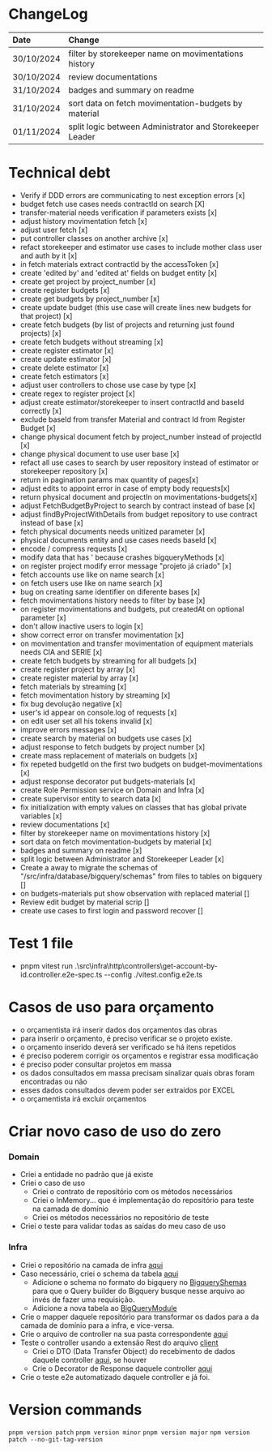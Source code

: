 # ChangeLog

| Date       | Change                                                   |
| :--------- | :------------------------------------------------------- |
| 30/10/2024 | filter by storekeeper name on movimentations history     |
| 30/10/2024 | review documentations                                    |
| 31/10/2024 | badges and summary on readme                             |
| 31/10/2024 | sort data on fetch movimentation-budgets by material     |
| 01/11/2024 | split logic between Administrator and Storekeeper Leader |

# Technical debt

- Verify if DDD errors are communicating to nest exception errors [x]
- budget fetch use cases needs contractId on search [X]
- transfer-material needs verification if parameters exists [x]
- adjust history movimentation fetch [x]
- adjust user fetch [x]
- put controller classes on another archive [x]
- refact storekeeper and estimator use cases to include mother class user and auth by it [x]
- in fetch materials extract contractId by the accessToken [x]
- create 'edited by' and 'edited at' fields on budget entity [x]
- create get project by project_number [x]
- create register budgets [x]
- create get budgets by project_number [x]
- create update budget (this use case will create lines new budgets for that project) [x]
- create fetch budgets (by list of projects and returning just found projects) [x]
- create fetch budgets without streaming [x]
- create register estimator [x]
- create update estimator [x]
- create delete estimator [x]
- create fetch estimators [x]
- adjust user controllers to chose use case by type [x]
- create regex to register project [x]
- adjust create estimator/storekeeper to insert contractId and baseId correctly [x]
- exclude baseId from transfer Material and contract Id from Register Budget [x]
- change physical document fetch by project_number instead of projectId [x]
- change physical document to use user base [x]
- refact all use cases to search by user repository instead of estimator or storekeeper repository [x]
- return in pagination params max quantity of pages[x]
- adjust edits to appoint error in case of empty body requests[x]
- return physical document and projectIn on movimentations-budgets[x]
- adjust FetchBudgetByProject to search by contract instead of base [x]
- adjust findByProjectWithDetails from budget repository to use contract instead of base [x]
- fetch physical documents needs unitized parameter [x]
- physical documents entity and use cases needs baseId [x]
- encode / compress requests [x]
- modify data that has ' because crashes bigqueryMethods [x]
- on register project modify error message "projeto já criado" [x]
- fetch accounts use like on name search [x]
- on fetch users use like on name search [x]
- bug on creating same identifier on diferente bases [x]
- fetch movimentations history needs to filter by base [x]
- on register movimentations and budgets, put createdAt on optional parameter [x]
- don't allow inactive users to login [x]
- show correct error on transfer movimentation [x]
- on movimentation and transfer movimentation of equipment materials needs CIA and SERIE [x]
- create fetch budgets by streaming for all budgets [x]
- create register project by array [x]
- create register material by array [x]
- fetch materials by streaming [x]
- fetch movimentation history by streaming [x]
- fix bug devolução negative [x]
- user's id appear on console.log of requests [x]
- on edit user set all his tokens invalid [x]
- improve errors messages [x]
- create search by material on budgets use cases [x]
- adjust response to fetch budgets by project number [x]
- create mass replacement of materials on budgets [x]
- fix repeted budgetId on the first two budgets on budget-movimentations [x]
- adjust response decorator put budgets-materials [x]
- create Role Permission service on Domain and Infra [x]
- create supervisor entity to search data [x]
- fix initialization with empty values on classes that has global private variables [x]
- review documentations [x]
- filter by storekeeper name on movimentations history [x]
- sort data on fetch movimentation-budgets by material [x]
- badges and summary on readme [x]
- split logic between Administrator and Storekeeper Leader [x]
- Create a away to migrate the schemas of "/src/infra/database/bigquery/schemas" from files to tables on bigquery []
- on budgets-materials put show observation with replaced material []
- Review edit budget by material scrip []
- create use cases to first login and password recover []

# Test 1 file

- pnpm vitest run .\src\infra\http\controllers\get-account-by-id.controller.e2e-spec.ts --config ./vitest.config.e2e.ts

# Casos de uso para orçamento

- o orçamentista irá inserir dados dos orçamentos das obras
- para inserir o orçamento, é preciso verificar se o projeto existe.
- o orçamento inserido deverá ser verificado se há itens repetidos
- é preciso poderem corrigir os orçamentos e registrar essa modificação
- é preciso poder consultar projetos em massa
- os dados consultados em massa precisam sinalizar quais obras foram encontradas ou não
- esses dados consultados devem poder ser extraídos por EXCEL
- o orçamentista irá excluir orçamentos

# Criar novo caso de uso do zero

### Domain

- Criei a entidade no padrão que já existe
- Criei o caso de uso
  - Criei o contrato de repositório com os métodos necessários
  - Criei o InMemory... que é implementação do repositório para teste na camada de domínio
  - Criei os métodos necessários no repositório de teste
- Criei o teste para validar todas as saídas do meu caso de uso

### Infra

- Criei o repositório na camada de infra [aqui](../src/infra/database/bigquery/repositories)
- Caso necessário, criei o schema da tabela [aqui](../src/infra/database/bigquery/schemas/)
  - Adicione o schema no formato do bigquery no [BigqueryShemas](../src/infra/database/bigquery/schemas/bigquery%20schemas/bigquerySchemas.ts) para que o Query builder do Bigquery busque nesse arquivo ao invés de fazer uma requisição.
  - Adicione a nova tabela ao [BigQueryModule](../src/infra/database/bigquery/bigquery.module.ts)
- Crie o mapper daquele repositório para transformar os dados para a da camada de domínio para a infra, e vice-versa.
- Crie o arquivo de controller na sua pasta correspondente [aqui](../src/infra/http/controllers)
- Teste o controller usando a extensão Rest do arquivo [client](../client.http)
  - Criei o DTO (Data Transfer Object) do recebimento de dados daquele controller [aqui](../src/infra/http/swagger%20dto%20and%20decorators/), se houver
  - Crie o Decorator de Response daquele controller [aqui](../src/infra/http/swagger%20dto%20and%20decorators/)
- Crie o teste e2e automatizado daquele controller e já foi.

# Version commands

`pnpm version patch`
`pnpm version minor`
`pnpm version major`
`npm version patch --no-git-tag-version`
